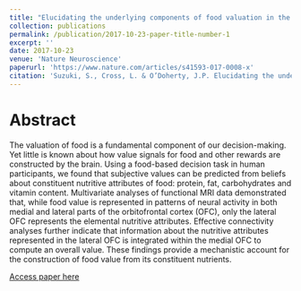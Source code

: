 ```yaml
---
title: "Elucidating the underlying components of food valuation in the human orbitofrontal cortex"
collection: publications
permalink: /publication/2017-10-23-paper-title-number-1
excerpt: ''
date: 2017-10-23
venue: 'Nature Neuroscience'
paperurl: 'https://www.nature.com/articles/s41593-017-0008-x'
citation: 'Suzuki, S., Cross, L. & O’Doherty, J.P. Elucidating the underlying components of food valuation in the human orbitofrontal cortex. Nature Neuroscience 20, 1780–1786 (2017). https://doi.org/10.1038/s41593-017-0008-x'
---
```

Abstract
=====
The valuation of food is a fundamental component of our decision-making. Yet little is known about how value signals for food and other rewards are constructed by the brain. Using a food-based decision task in human participants, we found that subjective values can be predicted from beliefs about constituent nutritive attributes of food: protein, fat, carbohydrates and vitamin content. Multivariate analyses of functional MRI data demonstrated that, while food value is represented in patterns of neural activity in both medial and lateral parts of the orbitofrontal cortex (OFC), only the lateral OFC represents the elemental nutritive attributes. Effective connectivity analyses further indicate that information about the nutritive attributes represented in the lateral OFC is integrated within the medial OFC to compute an overall value. These findings provide a mechanistic account for the construction of food value from its constituent nutrients.

[Access paper here](https://www.nature.com/articles/s41593-017-0008-x)
